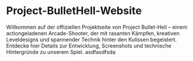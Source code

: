 # Project-BulletHell-Website
Willkommen auf der offiziellen Projektseite von Project Bullet-Hell – einem actiongeladenen Arcade-Shooter, der mit rasanten Kämpfen, kreativen Leveldesigns und spannender Technik hinter den Kulissen begeistert. Entdecke hier Details zur Entwicklung, Screenshots und technische Hintergründe zu unserem Spiel.
asdfasdfsda